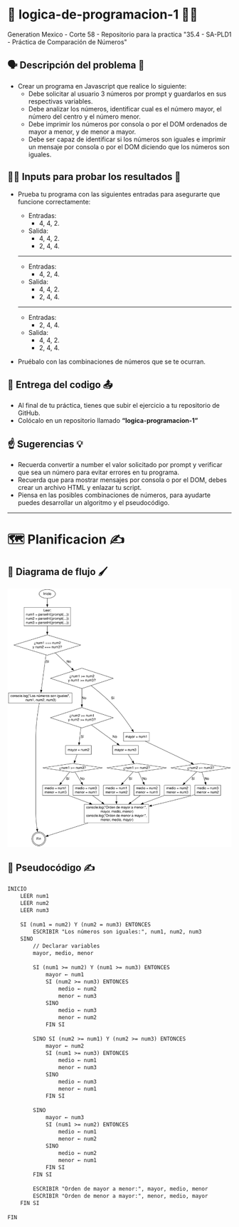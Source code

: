 # 🧠 logica-de-programacion-1 🧑‍💻
Generation Mexico - Corte 58 - Repositorio para la practica "35.4 - SA-PLD1 - Práctica de Comparación de Números"

## 🗣️ Descripción del problema 🧐
- Crear un programa en Javascript que realice lo siguiente:
  - Debe solicitar al usuario 3 números por prompt y guardarlos en sus respectivas variables.
  - Debe analizar los números, identificar cual es el número mayor, el número del centro y el número menor.
  - Debe imprimir los números por consola o por el DOM ordenados de mayor a menor, y de menor a mayor.
  - Debe ser capaz de identificar si los números son iguales e imprimir un mensaje por consola o por el DOM diciendo que los números son iguales.

## 👨‍🔬 Inputs para probar los resultados 🧪
- Prueba tu programa con las siguientes entradas para asegurarte que funcione correctamente:
  - Entradas:
    - 4, 4, 2.
  - Salida:
    - 4, 4, 2.
    - 2, 4, 4.
  ---
  - Entradas:
    - 4, 2, 4.
  - Salida:
    - 4, 4, 2.
    - 2, 4, 4.
  ---
  - Entradas:
    - 2, 4, 4.
  - Salida:
    - 4, 4, 2.
    - 2, 4, 4.

- Pruébalo con las combinaciones de números que se te ocurran.

## 📩 Entrega del codigo 📤
- Al final de tu práctica, tienes que subir el ejercicio a tu repositorio de GitHub.
- Colócalo en un repositorio llamado **“logica-programacion-1”**

## ☝️ Sugerencias 💡
- Recuerda convertir a number el valor solicitado por prompt y verificar que sea un número para evitar errores en tu programa.
- Recuerda que para mostrar mensajes por consola o por el DOM, debes crear un archivo HTML y enlazar tu script.
- Piensa en las posibles combinaciones de números, para ayudarte puedes desarrollar un algoritmo y el pseudocódigo.

---

# 🗺️ Planificacion ✍️
## 🎨 Diagrama de flujo 🖌️
![Diagrama de flujo](./graphviz.svg)

## 📝 Pseudocódigo ✍️
```
INICIO
    LEER num1
    LEER num2
    LEER num3

    SI (num1 = num2) Y (num2 = num3) ENTONCES
        ESCRIBIR "Los números son iguales:", num1, num2, num3
    SINO
        // Declarar variables
        mayor, medio, menor

        SI (num1 >= num2) Y (num1 >= num3) ENTONCES
            mayor ← num1
            SI (num2 >= num3) ENTONCES
                medio ← num2
                menor ← num3
            SINO
                medio ← num3
                menor ← num2
            FIN SI

        SINO SI (num2 >= num1) Y (num2 >= num3) ENTONCES
            mayor ← num2
            SI (num1 >= num3) ENTONCES
                medio ← num1
                menor ← num3
            SINO
                medio ← num3
                menor ← num1
            FIN SI

        SINO
            mayor ← num3
            SI (num1 >= num2) ENTONCES
                medio ← num1
                menor ← num2
            SINO
                medio ← num2
                menor ← num1
            FIN SI
        FIN SI

        ESCRIBIR "Orden de mayor a menor:", mayor, medio, menor
        ESCRIBIR "Orden de menor a mayor:", menor, medio, mayor
    FIN SI

FIN
